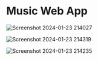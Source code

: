 # Music Web App

![Screenshot 2024-01-23 214027](https://github.com/Alanmp1857/Music-app/assets/95167331/d63d283c-f7af-47ab-8a6a-e3d9e5862991)

![Screenshot 2024-01-23 214319](https://github.com/Alanmp1857/Music-app/assets/95167331/152841ce-b47b-4d21-a566-ee449d1081f9)

![Screenshot 2024-01-23 214235](https://github.com/Alanmp1857/Music-app/assets/95167331/b5de54a1-5d29-4b95-bf57-302d777e277b)

